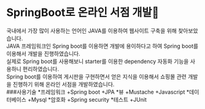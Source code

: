 # SpringBoot로 온라인 서점 개발:book:
국내에서 가장 많이 사용하는 언어인 JAVA를 이용하여 웹사이트 구축을 위해 찾아보았습니다.  
JAVA 프레임워크인 Spring boot를 이용하면 개발에 용이하다고 하여 Spring boot를 이용해서 개발을 진행하였습니다.  
실제로 Spring boot를 사용해보니 starter를 이용한 dependency 자동화 기능을 사용하니 편리하였습니다.  
Spring boot를 이용하여 게시판을 구현하면서 얻은 지식을 이용해서 쇼핑몰 관련 개발을 진행하기 위해 온라인 서점을 개발하였습니다.  
###사용기술
*프레임워크
  +Spring boot
  +JPA
*뷰
  +Mustache
  +Javascript
*데이터베이스
  +Mysql
*암호화
  +Spring security
*테스트
  +JUnit
